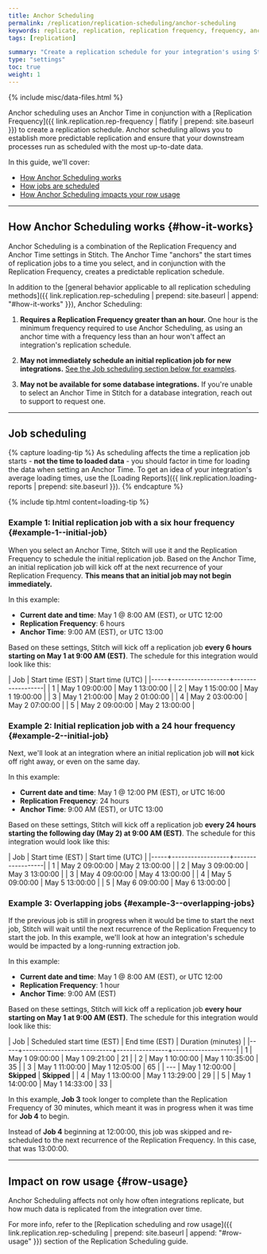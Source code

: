 ```yaml
---
title: Anchor Scheduling
permalink: /replication/replication-scheduling/anchor-scheduling
keywords: replicate, replication, replication frequency, frequency, anchor time, scheduling, schedule, interval, change replication time
tags: [replication]

summary: "Create a replication schedule for your integration's using Stitch's Replication Frequency and Anchor Time features."
type: "settings"
toc: true
weight: 1
---
```

{% include misc/data-files.html %}

Anchor scheduling uses an Anchor Time in conjunction with a [Replication Frequency]({{ link.replication.rep-frequency | flatify | prepend: site.baseurl }}) to create a replication schedule. Anchor scheduling allows you to establish more predictable replication and ensure that your downstream processes run as scheduled with the most up-to-date data.

In this guide, we'll cover:

- [How Anchor Scheduling works](#how-it-works)
- [How jobs are scheduled](#job-scheduling)
- [How Anchor Scheduling impacts your row usage](#row-usage)

---

## How Anchor Scheduling works {#how-it-works}

Anchor Scheduling is a combination of the Replication Frequency and Anchor Time settings in Stitch. The Anchor Time "anchors" the start times of replication jobs to a time you select, and in conjunction with the Replication Frequency, creates a predictable replication schedule.

In addition to the [general behavior applicable to all replication scheduling methods]({{ link.replication.rep-scheduling | prepend: site.baseurl | append: "#how-it-works" }}), Anchor Scheduling:

1. **Requires a Replication Frequency greater than an hour.** One hour is the minimum frequency required to use Anchor Scheduling, as using an anchor time with a frequency less than an hour won't affect an integration's replication schedule.

2. **May not immediately schedule an initial replication job for new integrations.** [See the Job scheduling section below for examples](#job-scheduling).

3. **May not be available for some database integrations.** If you're unable to select an Anchor Time in Stitch for a database integration, reach out to support to request one.

---

## Job scheduling

{% capture loading-tip %}
As scheduling affects the time a replication job starts - **not the time to loaded data** - you should factor in time for loading the data when setting an Anchor Time. To get an idea of your integration's average loading times, use the [Loading Reports]({{ link.replication.loading-reports | prepend: site.baseurl }}).
{% endcapture %}

{% include tip.html content=loading-tip %}

### Example 1: Initial replication job with a six hour frequency {#example-1--initial-job}

When you select an Anchor Time, Stitch will use it and the Replication Frequency to schedule the initial replication job. Based on the Anchor Time, an initial replication job will kick off at the next recurrence of your Replication Frequency. **This means that an initial job may not begin immediately.**

In this example:

- **Current date and time**: May 1 @ 8:00 AM (EST), or UTC 12:00
- **Replication Frequency**: 6 hours
- **Anchor Time**: 9:00 AM (EST), or UTC 13:00

Based on these settings, Stitch will kick off a replication job **every 6 hours starting on May 1 at 9:00 AM (EST)**. The schedule for this integration would look like this:

| Job | Start time (EST) | Start time (UTC) |
|-----+------------------+------------------|
| 1   | May 1 09:00:00   | May 1 13:00:00   |
| 2   | May 1 15:00:00   | May 1 19:00:00   |
| 3   | May 1 21:00:00   | May 2 01:00:00   |
| 4   | May 2 03:00:00   | May 2 07:00:00   |
| 5   | May 2 09:00:00   | May 2 13:00:00   |

### Example 2: Initial replication job with a 24 hour frequency {#example-2--initial-job}

Next, we'll look at an integration where an initial replication job will **not** kick off right away, or even on the same day.

In this example:

- **Current date and time**: May 1 @ 12:00 PM (EST), or UTC 16:00
- **Replication Frequency**: 24 hours
- **Anchor Time**: 9:00 AM (EST), or UTC 13:00

Based on these settings, Stitch will kick off a replication job **every 24 hours starting the following day (May 2) at 9:00 AM (EST)**. The schedule for this integration would look like this:

| Job | Start time (EST) | Start time (UTC) |
|-----+------------------+------------------|
| 1   | May 2 09:00:00   | May 2 13:00:00   |
| 2   | May 3 09:00:00   | May 3 13:00:00   |
| 3   | May 4 09:00:00   | May 4 13:00:00   |
| 4   | May 5 09:00:00   | May 5 13:00:00   |
| 5   | May 6 09:00:00   | May 6 13:00:00   |

### Example 3: Overlapping jobs {#example-3--overlapping-jobs}

If the previous job is still in progress when it would be time to start the next job, Stitch will wait until the next recurrence of the Replication Frequency to start the job. In this example, we'll look at how an integration's schedule would be impacted by a long-running extraction job.

In this example:

- **Current date and time**: May 1 @ 8:00 AM (EST), or UTC 12:00
- **Replication Frequency**: 1 hour
- **Anchor Time**: 9:00 AM (EST)

Based on these settings, Stitch will kick off a replication job **every hour starting on May 1 at 9:00 AM (EST)**. The schedule for this integration would look like this:

| Job | Scheduled start time (EST) | End time (EST) | Duration (minutes) |
|-----+----------------------------+----------------+--------------------|
| 1   | May 1 09:00:00             | May 1 09:21:00 | 21                 |
| 2   | May 1 10:00:00             | May 1 10:35:00 | 35                 |
| 3   | May 1 11:00:00             | May 1 12:05:00 | 65                 |
| --- | May 1 12:00:00             | **Skipped**    | **Skipped**        |
| 4   | May 1 13:00:00             | May 1 13:29:00 | 29                 |
| 5   | May 1 14:00:00             | May 1 14:33:00 | 33                 | 

In this example, **Job 3** took longer to complete than the Replication Frequency of 30 minutes, which meant it was in progress when it was time for **Job 4** to begin.

Instead of **Job 4** beginning at 12:00:00, this job was skipped and re-scheduled to the next recurrence of the Replication Frequency. In this case, that was 13:00:00.

---

## Impact on row usage {#row-usage}

Anchor Scheduling affects not only how often integrations replicate, but how much data is replicated from the integration over time.

For more info, refer to the [Replication scheduling and row usage]({{ link.replication.rep-scheduling | prepend: site.baseurl | append: "#row-usage" }}) section of the Replication Scheduling guide.
